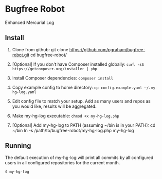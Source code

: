 # Bugfree Robot
Enhanced Mercurial Log

## Install

 1. Clone from github:
        git clone https://github.com/pgraham/bugfree-robot.git
        cd bugfree-robot/

 2. \[Optional] If you don't have Composer installed globally: `curl -sS https://getcomposer.org/installer | php`
 3. Install Composer dependencies: `composer install`
 4. Copy example config to home directory: `cp config.example.yaml ~/.my-hg-log.yaml`
 5. Edit config file to match your setup. Add as many users and repos as you
    would like, results will be aggregated.
 6. Make my-hg-log executable: `chmod +x my-hg-log.php`
 7. \[Optional] Add my-hg-log to PATH (assuming ~/bin is in your PATH):
        cd ~/bin
        ln -s /path/to/bugfree-robot/my-hg-log.php my-hg-log

## Running

The default execution of my-hg-log will print all commits by all configured
users in all configured repositories for the current month.

    $ my-hg-log
